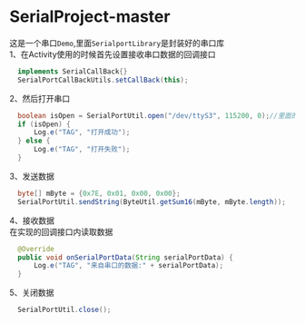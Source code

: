 # SerialProject-master
这是一个串口`Demo`,里面`SerialportLibrary`是封装好的串口库  
1、在Activity使用的时候首先设置接收串口数据的回调接口

```java
  implements SerialCallBack{}
  SerialPortCallBackUtils.setCallBack(this);
```

2、然后打开串口  

```java
  boolean isOpen = SerialPortUtil.open("/dev/ttyS3", 115200, 0);//里面的参数根据自己的需求自己更改
  if (isOpen) {
      Log.e("TAG", "打开成功");
  } else {
      Log.e("TAG", "打开失败");
  }
```

3、发送数据  

```java
  byte[] mByte = {0x7E, 0x01, 0x00, 0x00};
  SerialPortUtil.sendString(ByteUtil.getSum16(mByte, mByte.length));
```

4、接收数据  
  在实现的回调接口内读取数据

```java
  @Override
  public void onSerialPortData(String serialPortData) {
      Log.e("TAG", "来自串口的数据:" + serialPortData);
  }
```

5、关闭数据  

```java
  SerialPortUtil.close();
```

